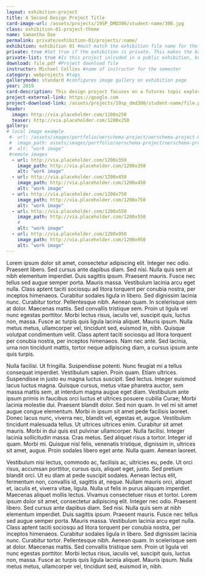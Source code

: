 ```yaml
---
layout: exhibition-project
title: A Second Design Project Title
card-image-url: /assets/projects/19SP_DMD300/student-name/300.jpg
class: exhibition-01-project-theme
name: Samantha Doe
permalink: private/exhibition-01/projects/:name/
exhibition: exhibition 01 #must match the exhibition file name for the back button to work.
private: true #Set true if the exhibition is private. This makes the back button url work.
private-list: true #Is this project inlcuded in a public exhibition, but using a private URL to protect the work? If yes, set true, will ask for a login before viewing.
download: file.pdf #Project download file
instructor: Michael Collins #name of instructor for the semester
category: webprojects #tags
gallerymode: standard #configures image gallery on exhibition page
year: 2019
card-description: This design project focuses on a futures topic explored through digital imagery. 
project-external-link: https://google.com
project-download-link: /assets/projects/19sp_dmd300/student-name/file.pdf
header:
  image: http://via.placeholder.com/1200x250
  teaser: http://via.placeholder.com/1200x250
gallery:
# local image example
 #- url: /assets/images/portfolio/oerschema-project/oerschema-project-03.png
 #  image_path: assets/images/portfolio/oerschema-project/oerschema-project-03.png
 #  alt: "work image"
 #remote images
  - url: http://via.placeholder.com/1200x350
    image_path: http://via.placeholder.com/1200x350
    alt: "work image"
  - url: http://via.placeholder.com/1200x450
    image_path: http://via.placeholder.com/1200x450
    alt: "work image"
  - url: http://via.placeholder.com/1200x750
    image_path: http://via.placeholder.com/1200x750
    alt: "work image"
  - url: http://via.placeholder.com/1200x550
    image_path: http://via.placeholder.com/1200x550
    #
    alt: "work image"
  - url: http://via.placeholder.com/1200x950
    image_path: http://via.placeholder.com/1200x950
    alt: "work image"
---
```

Lorem ipsum dolor sit amet, consectetur adipiscing elit. Integer nec odio. Praesent libero. Sed cursus ante dapibus diam. Sed nisi. Nulla quis sem at nibh elementum imperdiet. Duis sagittis ipsum. Praesent mauris. Fusce nec tellus sed augue semper porta. Mauris massa. Vestibulum lacinia arcu eget nulla. Class aptent taciti sociosqu ad litora torquent per conubia nostra, per inceptos himenaeos. Curabitur sodales ligula in libero. Sed dignissim lacinia nunc. Curabitur tortor. Pellentesque nibh. Aenean quam. In scelerisque sem at dolor. Maecenas mattis. Sed convallis tristique sem. Proin ut ligula vel nunc egestas porttitor. Morbi lectus risus, iaculis vel, suscipit quis, luctus non, massa. Fusce ac turpis quis ligula lacinia aliquet. Mauris ipsum. Nulla metus metus, ullamcorper vel, tincidunt sed, euismod in, nibh. Quisque volutpat condimentum velit. Class aptent taciti sociosqu ad litora torquent per conubia nostra, per inceptos himenaeos. Nam nec ante. Sed lacinia, urna non tincidunt mattis, tortor neque adipiscing diam, a cursus ipsum ante quis turpis.

Nulla facilisi. Ut fringilla. Suspendisse potenti. Nunc feugiat mi a tellus consequat imperdiet. Vestibulum sapien. Proin quam. Etiam ultrices. Suspendisse in justo eu magna luctus suscipit. Sed lectus. Integer euismod lacus luctus magna. Quisque cursus, metus vitae pharetra auctor, sem massa mattis sem, at interdum magna augue eget diam. Vestibulum ante ipsum primis in faucibus orci luctus et ultrices posuere cubilia Curae; Morbi lacinia molestie dui. Praesent blandit dolor. Sed non quam. In vel mi sit amet augue congue elementum. Morbi in ipsum sit amet pede facilisis laoreet. Donec lacus nunc, viverra nec, blandit vel, egestas et, augue. Vestibulum tincidunt malesuada tellus. Ut ultrices ultrices enim. Curabitur sit amet mauris. Morbi in dui quis est pulvinar ullamcorper. Nulla facilisi. Integer lacinia sollicitudin massa. Cras metus. Sed aliquet risus a tortor. Integer id quam. Morbi mi. Quisque nisl felis, venenatis tristique, dignissim in, ultrices sit amet, augue. Proin sodales libero eget ante. Nulla quam. Aenean laoreet.

Vestibulum nisi lectus, commodo ac, facilisis ac, ultricies eu, pede. Ut orci risus, accumsan porttitor, cursus quis, aliquet eget, justo. Sed pretium blandit orci. Ut eu diam at pede suscipit sodales. Aenean lectus elit, fermentum non, convallis id, sagittis at, neque. Nullam mauris orci, aliquet et, iaculis et, viverra vitae, ligula. Nulla ut felis in purus aliquam imperdiet. Maecenas aliquet mollis lectus. Vivamus consectetuer risus et tortor. Lorem ipsum dolor sit amet, consectetur adipiscing elit. Integer nec odio. Praesent libero. Sed cursus ante dapibus diam. Sed nisi. Nulla quis sem at nibh elementum imperdiet. Duis sagittis ipsum. Praesent mauris. Fusce nec tellus sed augue semper porta. Mauris massa. Vestibulum lacinia arcu eget nulla. Class aptent taciti sociosqu ad litora torquent per conubia nostra, per inceptos himenaeos. Curabitur sodales ligula in libero. Sed dignissim lacinia nunc. Curabitur tortor. Pellentesque nibh. Aenean quam. In scelerisque sem at dolor. Maecenas mattis. Sed convallis tristique sem. Proin ut ligula vel nunc egestas porttitor. Morbi lectus risus, iaculis vel, suscipit quis, luctus non, massa. Fusce ac turpis quis ligula lacinia aliquet. Mauris ipsum. Nulla metus metus, ullamcorper vel, tincidunt sed, euismod in, nibh.